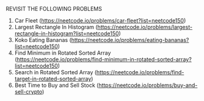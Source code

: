 REVISIT THE FOLLOWING PROBLEMS
1. Car Fleet (https://neetcode.io/problems/car-fleet?list=neetcode150)
2. Largest Rectangle In Histogram (https://neetcode.io/problems/largest-rectangle-in-histogram?list=neetcode150)
3. Koko Eating Bananas (https://neetcode.io/problems/eating-bananas?list=neetcode150)
4. Find Minimum in Rotated Sorted Array (https://neetcode.io/problems/find-minimum-in-rotated-sorted-array?list=neetcode150)
5. Search in Rotated Sorted Array (https://neetcode.io/problems/find-target-in-rotated-sorted-array)
6. Best Time to Buy and Sell Stock (https://neetcode.io/problems/buy-and-sell-crypto)